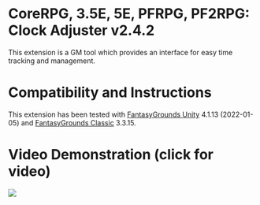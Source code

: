 # CoreRPG, 3.5E, 5E, PFRPG, PF2RPG: Clock Adjuster v2.4.2
This extension is a GM tool which provides an interface for easy time tracking and management.

# Compatibility and Instructions
This extension has been tested with [FantasyGrounds Unity](https://www.fantasygrounds.com/home/FantasyGroundsUnity.php) 4.1.13 (2022-01-05) and
[FantasyGrounds Classic](https://www.fantasygrounds.com/home/FantasyGroundsClassic.php) 3.3.15.

# Video Demonstration (click for video)
[<img src="https://i.ytimg.com/vi_webp/hb_W5wNN_6g/hqdefault.webp">](https://www.youtube.com/watch?v=hb_W5wNN_6g)

